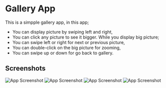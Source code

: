 # Gallery App

This is a simpple gallery app, in this app;
* You can display picture by swiping left and right,
* You can click any picture to see it bigger.
 While you display big picture;
* You can swipe left or right for next or previous picture,
* You can double-click on the big picture for zooming,
* You can swipe up or down for go back to gallery.

## Screenshots

![App Screenshot](https://github.com/Enes50453/gallery_app/blob/master/screenshots/ss1.jpeg?raw=true)
![App Screenshot](https://github.com/Enes50453/gallery_app/blob/master/screenshots/ss2.jpeg?raw=true)
![App Screenshot](https://github.com/Enes50453/gallery_app/blob/master/screenshots/ss3.jpeg?raw=true)
![App Screenshot](https://github.com/Enes50453/gallery_app/blob/master/screenshots/ss4.jpeg?raw=true)

